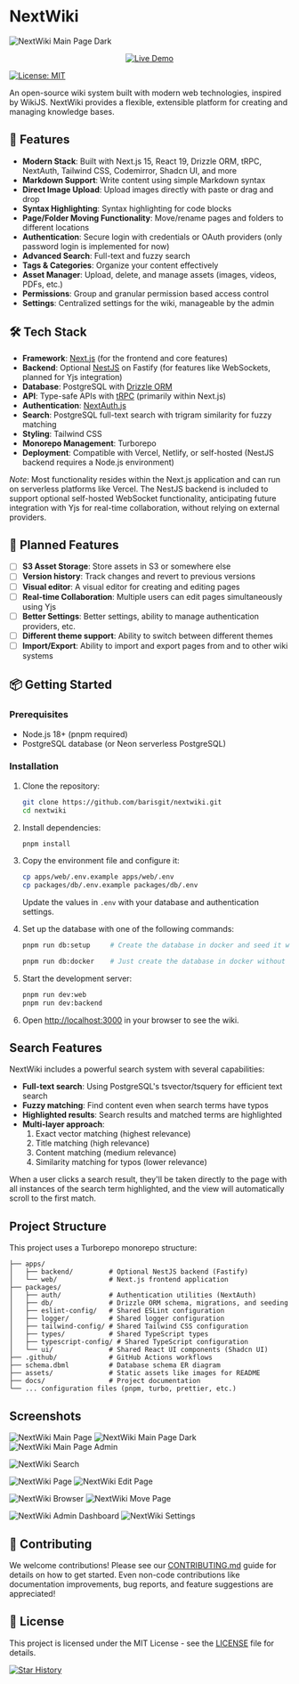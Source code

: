 # NextWiki

![NextWiki Main Page Dark](./assets/nextwiki-home-dark.png)

<p align="center">
  <a href="https://next-wiki.com" target="_blank">
    <img src="https://img.shields.io/badge/Live%20Demo-Visit%20Now-blue?style=for-the-badge&logo=vercel" alt="Live Demo">
  </a>
</p>

[![License: MIT](https://img.shields.io/badge/License-MIT-blue.svg)](https://opensource.org/licenses/MIT)

An open-source wiki system built with modern web technologies, inspired by WikiJS. NextWiki provides a flexible, extensible platform for creating and managing knowledge bases.

## 🚀 Features

- **Modern Stack**: Built with Next.js 15, React 19, Drizzle ORM, tRPC, NextAuth, Tailwind CSS, Codemirror, Shadcn UI, and more
- **Markdown Support**: Write content using simple Markdown syntax
- **Direct Image Upload**: Upload images directly with paste or drag and drop
- **Syntax Highlighting**: Syntax highlighting for code blocks
- **Page/Folder Moving Functionality**: Move/rename pages and folders to different locations
- **Authentication**: Secure login with credentials or OAuth providers (only password login is implemented for now)
- **Advanced Search**: Full-text and fuzzy search
- **Tags & Categories**: Organize your content effectively
- **Asset Manager**: Upload, delete, and manage assets (images, videos, PDFs, etc.)
- **Permissions**: Group and granular permission based access control
- **Settings**: Centralized settings for the wiki, manageable by the admin

## 🛠️ Tech Stack

- **Framework**: [Next.js](https://nextjs.org) (for the frontend and core features)
- **Backend**: Optional [NestJS](https://nestjs.com) on Fastify (for features like WebSockets, planned for Yjs integration)
- **Database**: PostgreSQL with [Drizzle ORM](https://orm.drizzle.team)
- **API**: Type-safe APIs with [tRPC](https://trpc.io) (primarily within Next.js)
- **Authentication**: [NextAuth.js](https://next-auth.js.org)
- **Search**: PostgreSQL full-text search with trigram similarity for fuzzy matching
- **Styling**: Tailwind CSS
- **Monorepo Management**: Turborepo
- **Deployment**: Compatible with Vercel, Netlify, or self-hosted (NestJS backend requires a Node.js environment)

*Note*: Most functionality resides within the Next.js application and can run on serverless platforms like Vercel. The NestJS backend is included to support optional self-hosted WebSocket functionality, anticipating future integration with Yjs for real-time collaboration, without relying on external providers.

## 🔮 Planned Features

- [ ] **S3 Asset Storage**: Store assets in S3 or somewhere else
- [ ] **Version history**: Track changes and revert to previous versions
- [ ] **Visual editor**: A visual editor for creating and editing pages
- [ ] **Real-time Collaboration**: Multiple users can edit pages simultaneously using Yjs
- [ ] **Better Settings**: Better settings, ability to manage authentication providers, etc.
- [ ] **Different theme support**: Ability to switch between different themes
- [ ] **Import/Export**: Ability to import and export pages from and to other wiki systems

## 📦 Getting Started

### Prerequisites

- Node.js 18+ (pnpm required)
- PostgreSQL database (or Neon serverless PostgreSQL)

### Installation

1. Clone the repository:

   ```bash
   git clone https://github.com/barisgit/nextwiki.git
   cd nextwiki
   ```

2. Install dependencies:

   ```bash
   pnpm install
   ```

3. Copy the environment file and configure it:

   ```bash
   cp apps/web/.env.example apps/web/.env
   cp packages/db/.env.example packages/db/.env
   ```

   Update the values in `.env` with your database and authentication settings.

4. Set up the database with one of the following commands:

   ```bash
   pnpm run db:setup     # Create the database in docker and seed it with example data

   pnpm run db:docker    # Just create the database in docker without seeding it
   ```

5. Start the development server:

   ```bash
   pnpm run dev:web
   pnpm run dev:backend
   ```

6. Open [http://localhost:3000](http://localhost:3000) in your browser to see the wiki.

## Search Features

NextWiki includes a powerful search system with several capabilities:

- **Full-text search**: Using PostgreSQL's tsvector/tsquery for efficient text search
- **Fuzzy matching**: Find content even when search terms have typos
- **Highlighted results**: Search results and matched terms are highlighted
- **Multi-layer approach**:
  1. Exact vector matching (highest relevance)
  2. Title matching (high relevance)
  3. Content matching (medium relevance)
  4. Similarity matching for typos (lower relevance)

When a user clicks a search result, they'll be taken directly to the page with all instances of the search term highlighted, and the view will automatically scroll to the first match.

## Project Structure

This project uses a Turborepo monorepo structure:

```text
├── apps/
│   ├── backend/         # Optional NestJS backend (Fastify)
│   └── web/             # Next.js frontend application
├── packages/
│   ├── auth/            # Authentication utilities (NextAuth)
│   ├── db/              # Drizzle ORM schema, migrations, and seeding
│   ├── eslint-config/   # Shared ESLint configuration
│   ├── logger/          # Shared logger configuration
│   ├── tailwind-config/ # Shared Tailwind CSS configuration
│   ├── types/           # Shared TypeScript types
│   ├── typescript-config/ # Shared TypeScript configuration
│   └── ui/              # Shared React UI components (Shadcn UI)
├── .github/             # GitHub Actions workflows
├── schema.dbml          # Database schema ER diagram
├── assets/              # Static assets like images for README
├── docs/                # Project documentation
└── ... configuration files (pnpm, turbo, prettier, etc.)
```

## Screenshots

![NextWiki Main Page](./assets/nextwiki-home.png)
![NextWiki Main Page Dark](./assets/nextwiki-home-dark.png)
![NextWiki Main Page Admin](./assets/nextwiki-home-admin.png)

![NextWiki Search](./assets/nextwiki-search.png)

![NextWiki Page](./assets/nextwiki-page.png)
![NextWiki Edit Page](./assets/nextwiki-edit.png)

![NextWiki Browser](./assets/nextwiki-browser.png)
![NextWiki Move Page](./assets/nextwiki-move.png)

![NextWiki Admin Dashboard](./assets/nextwiki-admin-dashboard.png)
![NextWiki Settings](./assets/nextwiki-admin-settings.png)

## 🤝 Contributing

We welcome contributions! Please see our [CONTRIBUTING.md](./CONTRIBUTING.md) guide for details on how to get started. Even non-code contributions like documentation improvements, bug reports, and feature suggestions are appreciated!

## 📄 License

This project is licensed under the MIT License - see the [LICENSE](./LICENSE) file for details.

[![Star History](https://api.star-history.com/svg?repos=barisgit/nextwiki&type=Date)](https://star-history.com/#barisgit/nextwiki&Date)
